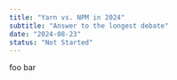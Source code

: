 ```yaml
---
title: "Yarn vs. NPM in 2024"
subtitle: "Answer to the longest debate"
date: "2024-08-23"
status: "Not Started"
---
```


foo bar
